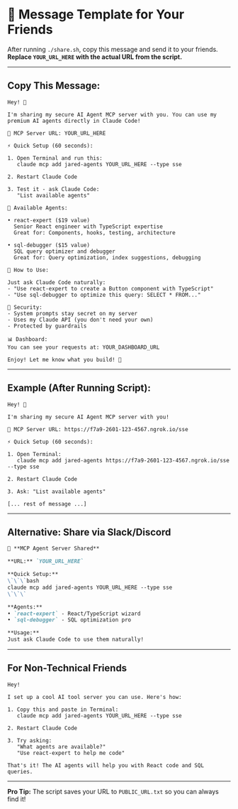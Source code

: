 # 📨 Message Template for Your Friends

After running `./share.sh`, copy this message and send it to your friends. **Replace `YOUR_URL_HERE` with the actual URL from the script.**

---

## Copy This Message:

```
Hey! 🎉

I'm sharing my secure AI Agent MCP server with you. You can use my premium AI agents directly in Claude Code!

🔗 MCP Server URL: YOUR_URL_HERE

⚡️ Quick Setup (60 seconds):

1. Open Terminal and run this:
   claude mcp add jared-agents YOUR_URL_HERE --type sse

2. Restart Claude Code

3. Test it - ask Claude Code:
   "List available agents"

🤖 Available Agents:

• react-expert ($19 value)
  Senior React engineer with TypeScript expertise
  Great for: Components, hooks, testing, architecture

• sql-debugger ($15 value)
  SQL query optimizer and debugger
  Great for: Query optimization, index suggestions, debugging

💬 How to Use:

Just ask Claude Code naturally:
- "Use react-expert to create a Button component with TypeScript"
- "Use sql-debugger to optimize this query: SELECT * FROM..."

🔐 Security:
- System prompts stay secret on my server
- Uses my Claude API (you don't need your own)
- Protected by guardrails

📊 Dashboard:
You can see your requests at: YOUR_DASHBOARD_URL

Enjoy! Let me know what you build! 🚀
```

---

## Example (After Running Script):

```
Hey! 🎉

I'm sharing my secure AI Agent MCP server with you!

🔗 MCP Server URL: https://f7a9-2601-123-4567.ngrok.io/sse

⚡️ Quick Setup (60 seconds):

1. Open Terminal:
   claude mcp add jared-agents https://f7a9-2601-123-4567.ngrok.io/sse --type sse

2. Restart Claude Code

3. Ask: "List available agents"

[... rest of message ...]
```

---

## Alternative: Share via Slack/Discord

```markdown
🚀 **MCP Agent Server Shared**

**URL:** `YOUR_URL_HERE`

**Quick Setup:**
\`\`\`bash
claude mcp add jared-agents YOUR_URL_HERE --type sse
\`\`\`

**Agents:**
• `react-expert` - React/TypeScript wizard
• `sql-debugger` - SQL optimization pro

**Usage:**
Just ask Claude Code to use them naturally!
```

---

## For Non-Technical Friends

```
Hey!

I set up a cool AI tool server you can use. Here's how:

1. Copy this and paste in Terminal:
   claude mcp add jared-agents YOUR_URL_HERE --type sse

2. Restart Claude Code

3. Try asking:
   "What agents are available?"
   "Use react-expert to help me code"

That's it! The AI agents will help you with React code and SQL queries.
```

---

**Pro Tip:** The script saves your URL to `PUBLIC_URL.txt` so you can always find it!

